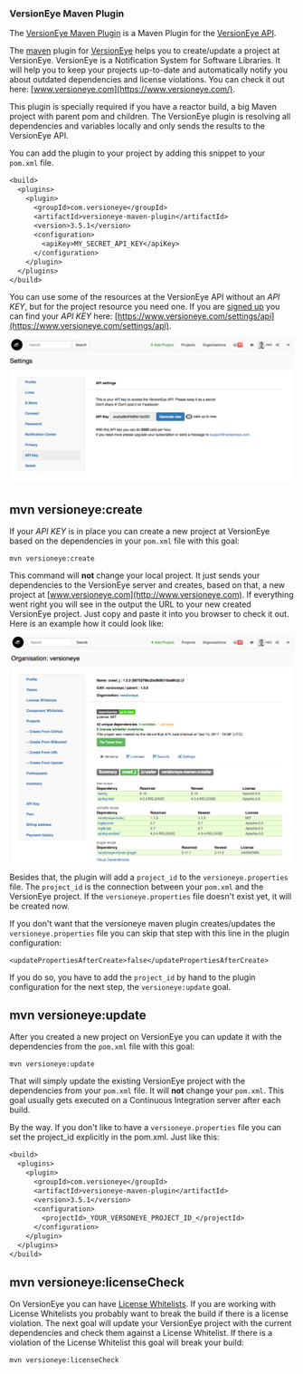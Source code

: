 ### VersionEye Maven Plugin

The [VersionEye Maven Plugin](https://github.com/versioneye/versioneye_maven_plugin) is a Maven Plugin for the [VersionEye API](https://www.versioneye.com/api/). 

The [maven](https://github.com/versioneye/versioneye_maven_plugin) plugin for [VersionEye](https://www.versioneye.com/) helps you to create/update a project at VersionEye. VersionEye is a Notification System for Software Libraries. It will help you to keep your projects up-to-date and automatically notify you about outdated dependencies and license violations. You can check it out here: [www.versioneye.com](https://www.versioneye.com/).

This plugin is specially required if you have a reactor build, a big Maven project with parent pom and children. The VersionEye plugin is resolving all dependencies and variables locally and only sends the results to the VersionEye API. 

You can add the plugin to your project by adding this snippet to your
`pom.xml` file.

```
<build>
  <plugins>
    <plugin>
      <groupId>com.versioneye</groupId>
      <artifactId>versioneye-maven-plugin</artifactId>
      <version>3.5.1</version>
      <configuration>
        <apiKey>MY_SECRET_API_KEY</apiKey>
      </configuration>
    </plugin>
  </plugins>
</build>
```

You can use some of the resources at the VersionEye API without an *API KEY*, but for the project resource you need one. If you are [signed up](https://www.versioneye.com/signup) you can find your *API KEY* here: [https://www.versioneye.com/settings/api](https://www.versioneye.com/settings/api).

![VersionEye Dependencies](https://github.com/versioneye/versioneye_maven_plugin/raw/master/src/site/images/VersionEyeApiKey.png)

## mvn versioneye:create

If your *API KEY* is in place you can create a new project at VersionEye based on the dependencies in your `pom.xml` file with this goal:

```
mvn versioneye:create
```

This command will **not** change your local project. It just sends your dependencies to the VersionEye server and creates, based on that, a new project at [www.versioneye.com](http://www.versioneye.com). If everything went right you will see in the output the URL to your new created VersionEye project. Just copy and paste it into you browser to check it out. Here is an example how it could look like:

![VersionEye Dependencies](https://github.com/versioneye/versioneye_maven_plugin/raw/master/src/site/images/VersionEyeDependencies.png)

Besides that, the plugin will add a `project_id` to the `versioneye.properties` file. The `project_id` is the connection between your `pom.xml` and the VersionEye project. If the `versioneye.properties` file doesn't exist yet, it will be created now.

If you don't want that the versioneye maven plugin creates/updates the `versioneye.properties` file you can skip that step with this line in the plugin configuration:

```
<updatePropertiesAfterCreate>false</updatePropertiesAfterCreate>
```

If you do so, you have to add the `project_id` by hand to the plugin configuration for the next step, the `versioneye:update` goal.

## mvn versioneye:update

After you created a new project on VersionEye you can update it with the dependencies from the `pom.xml` file with this goal:

```
mvn versioneye:update
```

That will simply update the existing VersionEye project with the dependencies from your `pom.xml` file. It will **not** change your `pom.xml`. This goal usually gets executed on a Continuous Integration server after each build.

By the way. If you don't like to have a `versioneye.properties` file you can set the project_id explicitly in the pom.xml. Just like this:

```
<build>
  <plugins>
    <plugin>
      <groupId>com.versioneye</groupId>
      <artifactId>versioneye-maven-plugin</artifactId>
      <version>3.5.1</version>
      <configuration>
	    <projectId>_YOUR_VERSONEYE_PROJECT_ID_</projectId>
	  </configuration>
    </plugin>
  </plugins>
</build>
```

## mvn versioneye:licenseCheck

On VersionEye you can have [License Whitelists](http://blog.versioneye.com/2014/09/15/license-whitelist/). If you
are working with License Whitelists you probably want to break the build if there is a license violation.
The next goal will update your VersionEye project with the current dependencies and check them against a
License Whitelist. If there is a violation of the License Whitelist this goal will break your build:

```
mvn versioneye:licenseCheck
```



